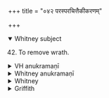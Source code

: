 +++
title = "०४२ परस्परचित्तैकीकरणम्"

+++
<details open><summary>Whitney subject</summary>

42. To remove wrath.
</details>


<details><summary>VH anukramaṇī</summary>

परस्परचित्तैकीकरणम्।  
१-३ भृग्वङ्गिराः। (परस्परचित्तैकीकरणकामः)। मन्युः। १-२ भुरिक्,३ अनुष्टुप्।
</details>

<details><summary>Whitney anukramaṇī</summary>

[Bhṛgvan̄giras (parasparaṁcittāikīkaraṇaḥ).—manyudevatyam. ānuṣṭubham: 1. 2. bhurij.]
</details>



<details><summary>Whitney</summary>

### Comment
Found also, with considerable variation, in Pāipp. xix. Used by Kāuś. (36. 28-30), in the section of rites concerning women, for the appeasement of anger: with vs. 1, one takes a stone on seeing the angry person; with vs. 2 one sets it down toward the same; with vs. 3 one spits upon it (abhiniṣṭhīvati: the text would suggest rather abhitiṣṭhati). The hymn is reckoned also (note to 26. 1) to the takmanāśana gaṇa. In Vāit. (12. 13) it is employed in the agniṣṭoma in case of an outbreak of anger.


### Translations
Translated: Ludwig, p. 515; Florenz, 302 or 54; Grill, 29, 162; Griffith, i. 267; Bloomfield, 136, 479.
</details>

<details><summary>Griffith</summary>

A charm to reconcile estranged friends
</details>
